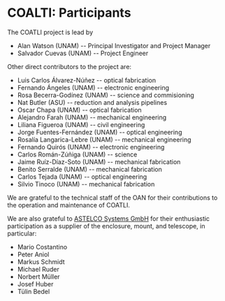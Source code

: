 # COALTI: Participants

The COATLI project is lead by 

* Alan Watson (UNAM) -- Principal Investigator and Project Manager
* Salvador Cuevas (UNAM) -- Project Engineer

Other direct contributors to the project are:

* Luis Carlos Álvarez-Núñez -- optical fabrication
* Fernando Ángeles (UNAM) -- electronic engineering
* Rosa Becerra-Godínez (UNAM) -- science and commisioning
* Nat Butler (ASU) -- reduction and analysis pipelines
* Oscar Chapa (UNAM) -- optical fabrication
* Alejandro Farah (UNAM) -- mechanical engineering
* Liliana Figueroa (UNAM) -- civil engineering
* Jorge Fuentes-Fernández (UNAM) -- optical engineering
* Rosalía Langarica-Lebre (UNAM) -- mechanical engineering
* Fernando Quirós (UNAM) -- electronic engineering
* Carlos Román-Zúñiga (UNAM) -- science
* Jaime Ruíz-Díaz-Soto (UNAM) -- mechanical fabrication
* Benito Serralde (UNAM) -- mechanical fabrication
* Carlos Tejada (UNAM) -- optical engineering
* Silvio Tinoco (UNAM) -- mechanical fabrication

We are grateful to the technical staff of the OAN for their
contributions to the operation and maintenance of COATLI.

We are also grateful to [ASTELCO Systems GmbH](http://www.astelco.com) for their
enthusiastic participation as a supplier of the enclosure, mount, and telescope, in
particular:

* Mario Costantino
* Peter Aniol
* Markus Schmidt
* Michael Ruder
* Norbert Müller
* Josef Huber
* Tülin Bedel
